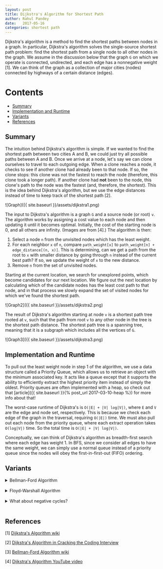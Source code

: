 ```yaml
---
layout: post
title: Dijkstra's Algorithm for Shortest Path
author: Rahul Pandey
date:   2017-05-16
categories: shortest path
---
```


Dijkstra's algorithm is a method to find the shortest paths between nodes in a graph. In particular, Dijkstra's algorithm solves the single-source shortest path problem: find the shortest path from a single node to all other nodes in the graph. We assume in the discussion below that the graph `G` on which we operate is connected, undirected, and each edge has a nonnegative weight [1]. We can think of the graph as a collection of major cities (nodes) connected by highways of a certain distance (edges).

Contents
===========
- [Summary](#summary)
- [Implementation and Runtime](#implementation-and-runtime)
- [Variants](#variants)
- [References](#references)

## Summary

The intuition behind Dijkstra's algorithm is simple. If we wanted to find the shortest path between two cities A and B, we could just try all possible paths between A and B. Once we arrive at a node, let's say we can clone ourselves to travel to each outgoing edge. When a clone reaches a node, it checks to see if another clone had already been to that node. If so, the clone stops: this clone was not the fastest to reach the node (therefore, this clone took a longer path). If another clone had **not** been to the node, this clone's path to the node was the fastest (and, therefore, the shortest). This is the idea behind Dijkstra's algorithm, but we use the edge distances instead of time to keep track of the shortest path [2]. 

![Graph]({{ site.baseurl }}/assets/dijkstra1.png)

The input to Dijkstra's algorithm is a graph `G` and a source node (or root) `v`. The algorithm works by assigning a cost value to each node and then updating it until it becomes optimal. Initially, the cost of the starting node is 0, and all others are infinity. (Images are from [4].) The algorithm is then:

1. Select a node `n` from the unvisited nodes which has the least weight. 
2. For each neighbor `x` of `n`, compare `path_weight[x]` to `path_weight[n] + edge_distance[(n, x)]`. This is determining, can we get a path from the root to `x` with smaller distance by going through `n` instead of the current best path? If so, we update the weight of `x` to the new distance. 
3. Remove `n` from the set of unvisited nodes.

Starting at the current location, we search for unexplored points, which become candidates for our next location. We figure out the next location by calculating which of the candidate nodes has the least cost path to that node, and in that process we slowly expand the set of visited nodes for which we've found the shortest path.

![Graph2]({{ site.baseurl }}/assets/dijkstra2.png)

The result of Dijkstra's algorithm starting at node `v` is a shortest path tree rooted at `v`, such that the path from root `v` to any other node in the tree is the shortest path distance. The shortest path tree is a spanning tree, meaning that it is a subgraph which includes all the vertices of `G`.

![Graph3]({{ site.baseurl }}/assets/dijkstra3.png)

## Implementation and Runtime

To pull out the least weight node in step 1 of the algorithm, we use a data structure called a Priority Queue, which allows us to retrieve an object with the minimum associated key. It acts like a queue except that it supports the ability to efficiently extract the highest priority item instead of simply the oldest. Priority queues are often implemented with a heap, so check out that [article]({{ site.baseurl }}{% post_url 2017-03-10-heap %}) for more info about that!

The worst-case runtime of Dijkstra's is `O(|E| + |V| log|V|)`, where `E` and `V` are the edge and node set, respectively. This is because we check each edge of the graph in the traversal, requiring `O(|E|)` time. We must also pull out each node from the priority queue, where each extract operation takes `O(log|V|)` time. So the total time is `O(|E| + |V| log|V|)`.

Conceptually, we can think of Dijkstra's algorithm as breadth-first search where each edge has weight 1. In BFS, since we consider all edges to have the same weight, we can simply use a normal queue instead of a priority queue since the nodes will obey the first-in-first-out (FIFO) ordering. 

## Variants

<details>
<summary>Bellman-Ford Algorithm</summary>
<br>
Unlike Dijkstra's algorithm, the Bellman-Ford algorithm is able to handle negative edge weights. Bellman-Ford is more powerful than Dijkstra's, but it's also slower [3]. The idea behind Bellman-Ford is similar to Dijkstra's in that both use the principle of relaxation: an approximation to the correct distance is gradually replaced by more accurate values until eventually reaching the optimum solution. Instead of using a priority queue, though, Bellman-Ford needs to update the cost for all outgoing edges from a node. 
</details>
<br>

<details>
<summary>Floyd-Warshall Algorithm</summary>
<br>
The Floyd-Warshall algorithm finds the shortest path in a graph with positive and negative edge weights, but a single execution of the algorithm find the shortest path between all pairs of vertices. This is unlike Dijkstra's or Bellman-Ford, which computes the shortest path from a source to all other nodes. The output of Floyd-Warshall is equivalent, for example, to running Bellman-Ford on every node.
</details>
<br>

<details>
<summary>What about negative cycles?</summary>
<br>
Bellman-Ford and Floyd-Warshall are able to operate on graphs with negative edge weights. However, if a negative cycle exists (a cycle whose edges sum to a negative value), then there is no cheapest path; any "shortest" path can be made shorter by walking along the negative cycle. In these cases, the best we can do is report the existence of the negative cycle. 
</details>
<br>

## References

[1] [Dijkstra's Algorithm wiki](https://en.wikipedia.org/wiki/Dijkstra%27s_algorithm)

[2] [Dijkstra's Algorithm in Cracking the Coding Interview](http://www.crackingthecodinginterview.com/)

[3] [Bellman-Ford Algorithm wiki](https://en.wikipedia.org/wiki/Bellman%E2%80%93Ford_algorithm)

[4] [Dijkstra's Algorithm YouTube video](https://www.youtube.com/watch?v=pVfj6mxhdMw)
